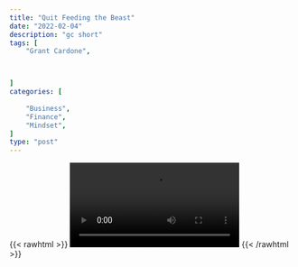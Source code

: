 ```yaml
---
title: "Quit Feeding the Beast"
date: "2022-02-04"
description: "gc short"
tags: [
    "Grant Cardone",



]
categories: [
    
    "Business",
    "Finance",
    "Mindset",
]
type: "post"
---
```

{{< rawhtml >}}
    <video width="auto" height="auto" controls>
        <source src="https://clips.dev00ps.com/Grant%20Cardone/Grant%20Cardone%20Exposes%20How%20Politics%20Really%20Works%20%F0%9F%97%A3%20realestate%20doriangroup82%20grantcardone.mp4" type="video/mp4"> 
    </video>
{{< /rawhtml >}}